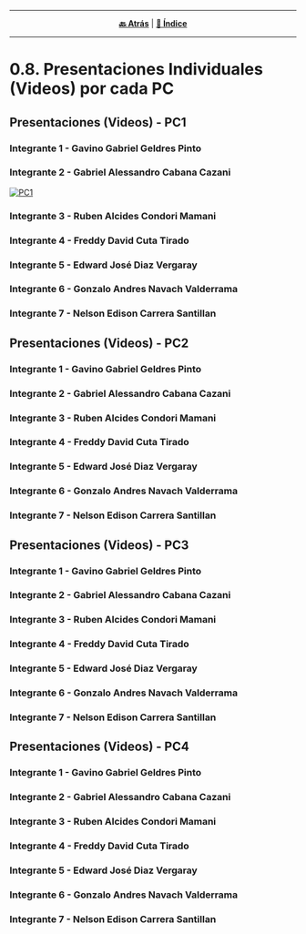 <hr>
<div align="center">
 
[**🔙 Atrás**](../0.6/0.6.md) | [**📜 Índice**](../../README.md)

</div>
<hr>

# 0.8. Presentaciones Individuales (Videos) por cada PC

## Presentaciones (Videos) - PC1
### Integrante 1 - Gavino Gabriel Geldres Pinto
### Integrante 2 - Gabriel Alessandro Cabana Cazani
[![PC1](https://img.youtube.com/vi/bnO4aY2RvXU/hqdefault.jpg)](https://youtu.be/bnO4aY2RvXU)

### Integrante 3 - Ruben Alcides Condori Mamani
### Integrante 4 - Freddy David Cuta Tirado
### Integrante 5 - Edward José Diaz Vergaray
### Integrante 6 - Gonzalo Andres Navach Valderrama
### Integrante 7 - Nelson Edison Carrera Santillan

## Presentaciones (Videos) - PC2
### Integrante 1 - Gavino Gabriel Geldres Pinto
### Integrante 2 - Gabriel Alessandro Cabana Cazani
### Integrante 3 - Ruben Alcides Condori Mamani
### Integrante 4 - Freddy David Cuta Tirado
### Integrante 5 - Edward José Diaz Vergaray
### Integrante 6 - Gonzalo Andres Navach Valderrama
### Integrante 7 - Nelson Edison Carrera Santillan

## Presentaciones (Videos) - PC3
### Integrante 1 - Gavino Gabriel Geldres Pinto
### Integrante 2 - Gabriel Alessandro Cabana Cazani
### Integrante 3 - Ruben Alcides Condori Mamani
### Integrante 4 - Freddy David Cuta Tirado
### Integrante 5 - Edward José Diaz Vergaray
### Integrante 6 - Gonzalo Andres Navach Valderrama
### Integrante 7 - Nelson Edison Carrera Santillan

## Presentaciones (Videos) - PC4
### Integrante 1 - Gavino Gabriel Geldres Pinto
### Integrante 2 - Gabriel Alessandro Cabana Cazani
### Integrante 3 - Ruben Alcides Condori Mamani
### Integrante 4 - Freddy David Cuta Tirado
### Integrante 5 - Edward José Diaz Vergaray
### Integrante 6 - Gonzalo Andres Navach Valderrama
### Integrante 7 - Nelson Edison Carrera Santillan
